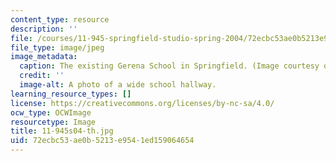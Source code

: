 ```yaml
---
content_type: resource
description: ''
file: /courses/11-945-springfield-studio-spring-2004/72ecbc53ae0b5213e9541ed159064654_11-945s04-th.jpg
file_type: image/jpeg
image_metadata:
  caption: The existing Gerena School in Springfield. (Image courtesy of the studio.)
  credit: ''
  image-alt: A photo of a wide school hallway.
learning_resource_types: []
license: https://creativecommons.org/licenses/by-nc-sa/4.0/
ocw_type: OCWImage
resourcetype: Image
title: 11-945s04-th.jpg
uid: 72ecbc53-ae0b-5213-e954-1ed159064654
---
```

